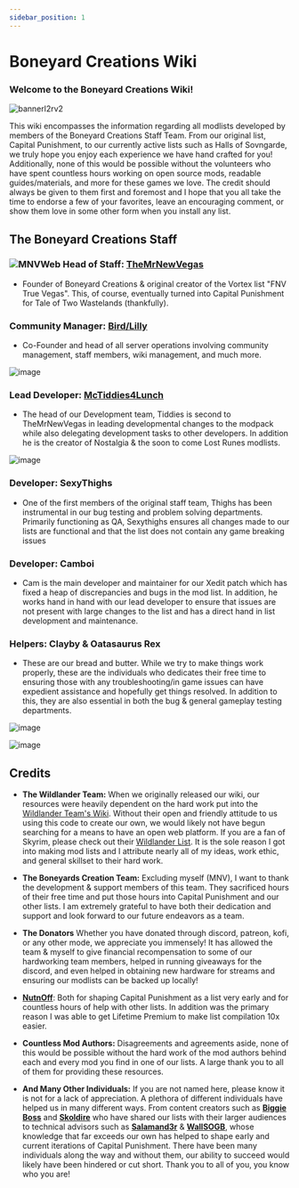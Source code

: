 ```yaml
---
sidebar_position: 1
---
```

# Boneyard Creations Wiki

### Welcome to the Boneyard Creations Wiki!

![bannerl2rv2](https://user-images.githubusercontent.com/112358568/227137823-9d40c675-4193-4547-a7f5-e4dc66423c50.png)

This wiki encompasses the information regarding all modlists developed by members of the Boneyard Creations Staff Team. From our original list, Capital Punishment, to our currently active lists such as Halls of Sovngarde, we truly hope you enjoy each experience we have hand crafted for you! Additionally, none of this would be possible without the volunteers who have spent countless hours working on open source mods, readable guides/materials, and more for these games we love. The credit should always be given to them first and foremost and I hope that you all take the time to endorse a few of your favorites, leave an encouraging comment, or show them love in some other form when you install any list.

## **The Boneyard Creations Staff**

### ![MNVWeb](https://github.com/user-attachments/assets/296fdde3-b4f6-4515-b414-d2af7ca454ac) **Head of Staff:** [TheMrNewVegas](https://discord.gg/43EhRjU)
- Founder of Boneyard Creations & original creator of the Vortex list "FNV True Vegas". This, of course, eventually turned into Capital Punishment for Tale of Two Wastelands (thankfully).

### **Community Manager**: [Bird/Lilly](https://linktr.ee/lillybird69)
- Co-Founder and head of all server operations involving community management, staff members, wiki management, and much more.

![image](https://user-images.githubusercontent.com/112358568/210427354-a304fc08-f74e-47fe-ad71-736bfa93e8e9.png)

### **Lead Developer:** [McTiddies4Lunch](https://linktr.ee/mctiddies)
- The head of our Development team, Tiddies is second to TheMrNewVegas in leading developmental changes to the modpack while also delegating development tasks to other developers. In addition he is the creator of Nostalgia & the soon to come Lost Runes modlists.

![image](https://user-images.githubusercontent.com/112358568/210428921-904333d6-8ead-4a71-9762-8ee4a26bb83c.png)

### **Developer:** SexyThighs
- One of the first members of the original staff team, Thighs has been instrumental in our bug testing and problem solving departments. Primarily functioning as QA, Sexythighs ensures all changes made to our lists are functional and that the list does not contain any game breaking issues 

### **Developer:** Camboi
- Cam is the main developer and maintainer for our Xedit patch which has fixed a heap of discrepancies and bugs in the mod list. In addition, he works hand in hand with our lead developer to ensure that issues are not present with large changes to the list and has a direct hand in list development and maintenance.

### **Helpers:** Clayby & Oatasaurus Rex
- These are our bread and butter. While we try to make things work properly, these are the individuals who dedicates their free time to ensuring those with any troubleshooting/in game issues can have expedient assistance and hopefully get things resolved. In addition to this, they are also essential in both the bug & general gameplay testing departments.

![image](https://user-images.githubusercontent.com/112358568/223551281-46fa2020-f8e8-42cb-b02a-fa468e1505a0.png)

![image](https://user-images.githubusercontent.com/112358568/223551336-b2a636d9-992b-4210-9f4e-63b5787f9869.png)

## Credits

- **The Wildlander Team:** When we originally released our wiki, our resources were heavily dependent on the hard work put into the [Wildlander Team's Wiki](http://wiki.wildlandermod.com). Without their open and friendly attitude to us using this code to create our own, we would likely not have begun searching for a means to have an open web platform. If you are a fan of Skyrim, please check out their [Wildlander List](https://www.wildlandermod.com). It is the sole reason I got into making mod lists and I attribute nearly all of my ideas, work ethic, and general skillset to their hard work.

- **The Boneyards Creation Team:** Excluding myself (MNV), I want to thank the development & support members of this team. They sacrificed hours of their free time and put those hours into Capital Punishment and our other lists. I am extremely grateful to have both their dedication and support and look forward to our future endeavors as a team. 

- **The Donators**
Whether you have donated through discord, patreon, kofi, or any other mode, we appreciate you immensely! It has allowed the team & myself to give financial recompensation to some of our hardworking team members, helped in running giveaways for the discord, and even helped in obtaining new hardware for streams and ensuring our modlists can be backed up locally!

- [**NutnOff**](https://www.nexusmods.com/users/72170253): Both for shaping Capital Punishment as a list very early and for countless hours of help with other lists. In addition was the primary reason I was able to get Lifetime Premium to make list compilation 10x easier.

- **Countless Mod Authors:** Disagreements and agreements aside, none of this would be possible without the hard work of the mod authors behind each and every mod you find in one of our lists. A large thank you to all of them for providing these resources.

- **And Many Other Individuals:** If you are not named here, please know it is not for a lack of appreciation. A plethora of different individuals have helped us in many different ways. From content creators such as **[Biggie Boss](https://www.youtube.com/@biggie_boss)** and **[Skoldire](https://www.youtube.com/@skoldire)** who have shared our lists with their larger audiences to technical advisors such as **[Salamand3r](https://salamand3r.fail)** & **[WallSOGB](https://www.nexusmods.com/users/22363364?tab=user+files)**, whose knowledge that far exceeds our own has helped to shape early and current iterations of Capital Punishment. There have been many individuals along the way and without them, our ability to succeed would likely have been hindered or cut short. Thank you to all of you, you know who you are!

